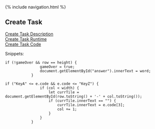 {% include navigation.html %}

## Create Task

[Create Task Description](https://github.com/samayass/flask_portfolio/wiki/Create-Task-Plan:-Samaya-&-Alice) <br>
[Create Task Runtime](http://studyowl.tk:8080/test/) <br>
[Create Task Code](https://github.com/samayass/flask_portfolio/blob/main/templates/test.html)

Snippets:
```
if (!gameOver && row == height) {
                gameOver = true;
                document.getElementById("answer").innerText = word;
            }
```
```
if ("KeyA" <= e.code && e.code <= "KeyZ") {
                if (col < width) {
                    let currTile = document.getElementById(row.toString() + '-' + col.toString());
                    if (currTile.innerText == "") {
                        currTile.innerText = e.code[3];
                        col += 1;
                    }
                }
            }
```


